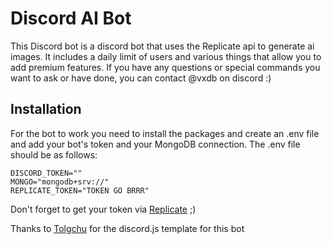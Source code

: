 # Discord AI Bot

This Discord bot is a discord bot that uses the Replicate api to generate ai images. It includes a daily limit of users and various things that allow you to add premium features. If you have any questions or special commands you want to ask or have done, you can contact @vxdb on discord :)

## Installation
For the bot to work you need to install the packages and create an .env file and add your bot's token and your MongoDB connection. The .env file should be as follows:
```
DISCORD_TOKEN=""
MONGO="mongodb+srv://"
REPLICATE_TOKEN="TOKEN GO BRRR"
```
Don't forget to get your token via [Replicate](https://replicate.com/) ;)

Thanks to [Tolgchu](https://github.com/Tolga1452) for the discord.js template for this bot
